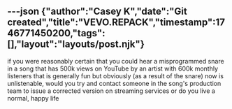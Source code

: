 ---json
{"author":"Casey K","date":"Git created","title":"VEVO.REPACK","timestamp":1746771450200,"tags":[],"layout":"layouts/post.njk"}
---
if you were reasonably certain that you could hear a misprogrammed snare in a song that has 500k views on YouTube by an artist with 600k monthly listeners that is generally fun but obviously (as a result of the snare) now is unlistenable, would you try and contact someone in the song&#x27;s production team to issue a corrected version on streaming services or do you live a normal, happy life
